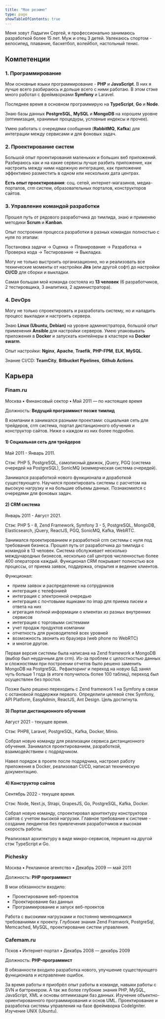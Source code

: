 ```yaml
---
title: "Мое резюме"
type: page
showTableOfContents: true
---
```


Меня зовут Ладыгин Сергей, я профессионально занимаюсь разработкой более 15 лет. Муж и отец 3 детей.
Увлекаюсь спортом - велосипед, плавание, баскетбол, волейбол, настольный тенис. 

## Компетенции

### 1. Программирование

Мои основные языки программирование - **PHP** и **JavaScript**. В них я лучше всего разбираюсь и дольше всего с ними работаю.
В этом стэке много работал с фреймворками **Symfony** и Laravel.

Последнее время в основном программирую на **TypeScript**, **Go** и **Node**.

Знаю базы данных **PostgreSQL**, **MySQL** и **MongoDB** на хорошем уровне (оптимизация, хранимые процедуры, условные индексы и прочее).

Умею работать с очередями сообщения (**RabbitMQ**, **Kafka**) для интеграции между сервисами и для фоновых задач.

### 2. Проектирование систем

Большой опыт проектирования маленьких и больших веб приложений. 
Разбираюсь как и на какие сервисы лучше разбить приложение, как настроить между ними надежную интеграцию, 
как приложение эффективно разместить в одном или нескольких дата центрах.

**Есть опыт проектирования**: соц. сетей, интернет-магазинов, медиа-порталов, crm систем, образовательных порталов, конструкторов сайтов.

### 3. Управление командой разработки

Прошел путь от рядового разработчика до тимлида, знаю и применяю методики **Scrum** и **Kanban**.

Опыт построения процесса разработки в разных командах полностью с нуля по этапам:

Постановка задачи -> Оценка -> Планирование -> Разработка -> Проверка кода -> Тестирование -> Выкладка.

Могу не только выстроить организационно, но и реализовать все технические моменты от настройки **Jira** (или другой софт) до настройки **CI/CD** для сборки и выкладки.

Самая большая мой команда состояла из **13 человек** (6 разработчиков, 2 тестировщика, 3 аналитика, 2 администратора).

### 4. DevOps

Могу не только спроектировать и разработать систему, но и наладить процесс выкладки и настроить сервера.

Знаю **Linux (Ubuntu, Debian)** на уровне администратора, большой опыт применения **Ansible** для настройки серверов.
Умею упаковывать приложения в **Docker** и запускать контейнеры в кластере на **Docker swarm**.

Опыт настройки: **Nginx**, **Apache**, **Traefik**, **PHP-FPM**, **ELK**, **MySQL**.

Знание CI/CD: **TeamCity**, **Bitbucket Pipelines**, **Github Actions**.

## Карьера

### Finam.ru

Москва **•** Финансовый сектор **•** Май 2011 — по настоящее время

Должность: **Ведущий программист позже тимлид**

В компании я занимался разными проектами: социальная сеть для трейдеров, crm система, портал дистанционного обучения и
конструктор сайтов. Ниже о каждом из них более подробно.

#### 1) Социальная сеть для трейдеров

Май 2011 - Январь 2011.

Стэк: PHP 5, PostgreSQL, самописный движок, jQuery, PGQ (система очередей на PostgreSQL), SonicMQ (коммерческая система очередей).

Занимался разработкой нового функционала и доработкой существующего. Научился проектировать системы с расчетом
на высокую нагрузку и на большие объемы данных. Познакомился с очередями для фоновых задач.

#### 2) CRM система

Январь 2011 - Август 2021.

Стэк: PHP 5 - 8, Zend Framework, Symfony 3 - 5, PostgreSQL, MongoDB, Elasticsearch, jQuery, ReactJS, PGQ, SonicMQ, Kafka, WebRTC.

Занимался проектированием и разработкой crm системы с нуля под требования бизнеса. Прошел путь от разработчика до тимлида с командой в 13 человек.
Система обслуживает несколько международных бизнесов, несколько call центров численностью более 400 операторов каждый. 
Функционал CRM покрывает полностью все процессы, от приема заявок, поддержка, открытия и ведение клиентов.

Функционал:
- прием заявок и распределение на сотрудников
- интеграция с телефонией
- интеграция с электронной очередью
- интеграция с почтовыми ящиками по imap для приема писем и ответа на них
- агрегация полной информации о клиентах из разных внутренних сервисов
- интеграция с торговыми системами
- учет продаж продуктов компании
- отчетность для руководителей всех уровней
- возможность звонить из браузера (web phone по WebRTC)
- и многое другое.

Первая версия системы была написана на Zend framework и MongoDB (выбор был неудачным для crm). 
Из-за проблем с целостностью данных и сложностями при построении отчетов было решено заменить MongoDB на PostgreSQL.
Рефакторинг и переход на новую БД занял чуть больше 1 года (в итоге получилось более 100 таблиц), переход был осуществлен без простоя.

Позже было решено переходить с Zend framework 1 на Symfony в связи с остановкой поддержки первого. 
Определили целевой стек Symfony, API Platform, EasyAdmin, ReactJS, Ant Design. Цель достигнута.

#### 3) Портал дистанционного обучения

Август 2021 - текущее время.

Стэк: PHP8, Laravel, PostgreSQL, Kafka, Docker, Minio.

Собрал новую команду для реализации сервиса дистанционного обучения. Занимался проектированием, разработкой, взаимодействием с подрядчиком.

Навел порядок в проете после подрядчика, настроил работу приложения в Docker, реализовал CI/CD, написал техническую документацию.

#### 4) Конструктор сайтов

Сентябрь 2022 - текущее время.

Стэк: Node, Next.js, Strapi, GrapesJS, Go, PostgreSQL, Kafka, Docker.

Собрал новую команду, спроектировал архитектуру конструктора сайтов с учетом высокой нагрузки.
Главное требование к системе - создание лендингов без привлечения разработчиков и высокая скорость работы.

Реализовал архитектуру в виде микро-сервисов, перешел на другой стэк TypeScript и Go. 

### Pichesky

Москва **•** Рекламное агентство **•** Декабрь 2009 — май 2011

Должность: **PHP программист**

В мои обязанности входило:
- Проектирование веб-проектов
- Проектирование баз данных
- Программирование и запуск веб-проектов

Работа с высокими нагрузками и постоянно меняющимися требованиями к проекту. 
Глубокие знания Zend Framwork, PostgreSql, Memcached, MySQL, проектирование систем управления.

### Cafemam.ru

Псков **•** Интернет-портал **•** Декабрь 2008 — декабрь 2009

Должность: **PHP-программист**

В обязанности входило разработка нового, улучшение существующего функционала и исправление ошибок.

За время работы я приобрёл опыт работы в команде, навыки работы с SVN и багтрекером. 
А так же более глубокие знания PHP, MySQL, JavaScript, XML и основы оптимизации баз данных. 
Изучение объектно-ориентированного программирования и основ UML. 
Проектирование и разработка системы управления на базе фреймворка CodeIgniter. 
Изучение UNIX (Ubuntu).
